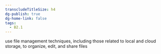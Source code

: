 ```yaml
---
transcludeTitleSize: h4
dg-publish: true
dg-home-link: false
tags:
  - B2.1
---
```

use file management techniques, including those related to local and cloud storage, to organize, edit, and share files